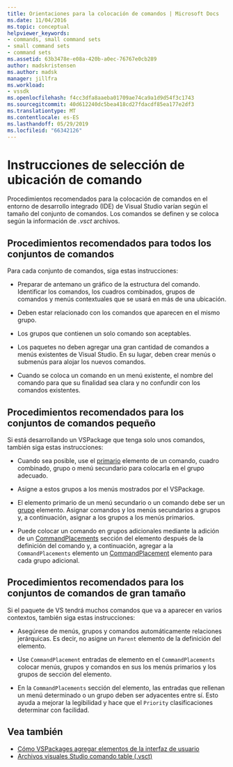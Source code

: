 ```yaml
---
title: Orientaciones para la colocación de comandos | Microsoft Docs
ms.date: 11/04/2016
ms.topic: conceptual
helpviewer_keywords:
- commands, small command sets
- small command sets
- command sets
ms.assetid: 63b3478e-e08a-420b-a0ec-76767e0cb289
author: madskristensen
ms.author: madsk
manager: jillfra
ms.workload:
- vssdk
ms.openlocfilehash: f4cc3dfa8aaeba01709ae74ca9a1d9d54f3c1743
ms.sourcegitcommit: 40d612240dc5bea418cd27fdacdf85ea177e2df3
ms.translationtype: MT
ms.contentlocale: es-ES
ms.lasthandoff: 05/29/2019
ms.locfileid: "66342126"
---
```

# <a name="command-placement-guidelines"></a>Instrucciones de selección de ubicación de comando
Procedimientos recomendados para la colocación de comandos en el entorno de desarrollo integrado (IDE) de Visual Studio varían según el tamaño del conjunto de comandos. Los comandos se definen y se coloca según la información de *.vsct* archivos.

## <a name="best-practices-for-all-command-sets"></a>Procedimientos recomendados para todos los conjuntos de comandos
 Para cada conjunto de comandos, siga estas instrucciones:

- Preparar de antemano un gráfico de la estructura del comando. Identificar los comandos, los cuadros combinados, grupos de comandos y menús contextuales que se usará en más de una ubicación.

- Deben estar relacionado con los comandos que aparecen en el mismo grupo.

- Los grupos que contienen un solo comando son aceptables.

- Los paquetes no deben agregar una gran cantidad de comandos a menús existentes de Visual Studio. En su lugar, deben crear menús o submenús para alojar los nuevos comandos.

- Cuando se coloca un comando en un menú existente, el nombre del comando para que su finalidad sea clara y no confundir con los comandos existentes.

## <a name="best-practices-for-small-command-sets"></a>Procedimientos recomendados para los conjuntos de comandos pequeño
 Si está desarrollando un VSPackage que tenga solo unos comandos, también siga estas instrucciones:

- Cuando sea posible, use el [primario](../../extensibility/parent-element.md) elemento de un comando, cuadro combinado, grupo o menú secundario para colocarla en el grupo adecuado.

- Asigne a estos grupos a los menús mostrados por el VSPackage.

- El elemento primario de un menú secundario o un comando debe ser un [grupo](../../extensibility/group-element.md) elemento. Asignar comandos y los menús secundarios a grupos y, a continuación, asignar a los grupos a los menús primarios.

- Puede colocar un comando en grupos adicionales mediante la adición de un [CommandPlacements](../../extensibility/commandplacements-element.md) sección del elemento después de la definición del comando y, a continuación, agregar a la `CommandPlacements` elemento un [CommandPlacement](../../extensibility/commandplacement-element.md) elemento para cada grupo adicional.

## <a name="best-practices-for-large-command-sets"></a>Procedimientos recomendados para los conjuntos de comandos de gran tamaño
 Si el paquete de VS tendrá muchos comandos que va a aparecer en varios contextos, también siga estas instrucciones:

- Asegúrese de menús, grupos y comandos automáticamente relaciones jerárquicas. Es decir, no asigne un `Parent` elemento de la definición del elemento.

- Use `CommandPlacement` entradas de elemento en el `CommandPlacements` colocar menús, grupos y comandos en sus los menús primarios y los grupos de sección del elemento.

- En la `CommandPlacements` sección del elemento, las entradas que rellenan un menú determinado o un grupo deben ser adyacentes entre sí. Esto ayuda a mejorar la legibilidad y hace que el `Priority` clasificaciones determinar con facilidad.

## <a name="see-also"></a>Vea también
- [Cómo VSPackages agregar elementos de la interfaz de usuario](../../extensibility/internals/how-vspackages-add-user-interface-elements.md)
- [Archivos visuales Studio comando table (.vsct)](../../extensibility/internals/visual-studio-command-table-dot-vsct-files.md)